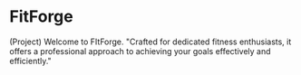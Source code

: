 # FitForge
(Project) Welcome to FItForge. "Crafted for dedicated fitness enthusiasts, it offers a professional approach to achieving your goals effectively and efficiently."
